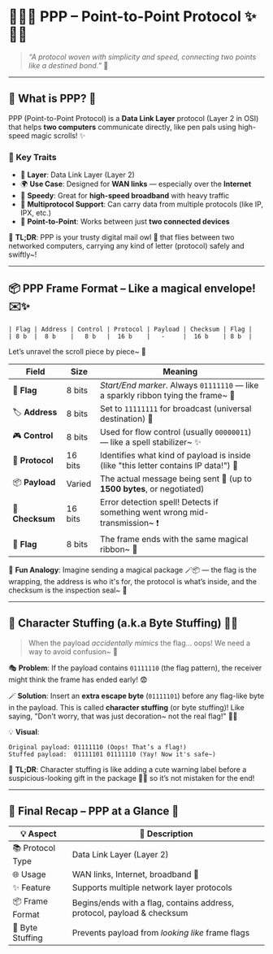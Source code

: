 # 🧚‍♀️✨ PPP – Point-to-Point Protocol ✨🧚‍♀️

> _“A protocol woven with simplicity and speed, connecting two points like a destined bond.”_ 💖

---

## 🔹 What is PPP? 📡

PPP (Point-to-Point Protocol) is a **Data Link Layer** protocol (Layer 2 in OSI) that helps **two computers** communicate directly, like pen pals using high-speed magic scrolls! ✨

### 💫 Key Traits

- 🔗 **Layer**: Data Link Layer (Layer 2)
- 🌍 **Use Case**: Designed for **WAN links** — especially over the **Internet**
- 🚄 **Speedy**: Great for **high-speed broadband** with heavy traffic
- 🧳 **Multiprotocol Support**: Can carry data from multiple protocols (like IP, IPX, etc.)
- 🤝 **Point-to-Point**: Works between just **two connected devices**

🧁 **TL;DR**:
PPP is your trusty digital mail owl 🦉 that flies between two networked computers, carrying any kind of letter (protocol) safely and swiftly\~!

---

## 📦 PPP Frame Format – Like a magical envelope! ✉️✨

```
| Flag | Address | Control | Protocol | Payload | Checksum | Flag |
| 8 b  |  8 b    |   8 b   |  16 b    |   -     |  16 b    | 8 b  |
```

Let’s unravel the scroll piece by piece\~ 🌸

| Field           | Size    | Meaning                                                                             |
| --------------- | ------- | ----------------------------------------------------------------------------------- |
| 🎏 **Flag**     | 8 bits  | _Start/End marker_. Always `01111110` — like a sparkly ribbon tying the frame\~ 🎀  |
| 🏷️ **Address**  | 8 bits  | Set to `11111111` for broadcast (universal destination) 📨                          |
| 🎮 **Control**  | 8 bits  | Used for flow control (usually `00000011`) — like a spell stabilizer\~ ✨           |
| 🧪 **Protocol** | 16 bits | Identifies what kind of payload is inside (like "this letter contains IP data!") 🧾 |
| 📦 **Payload**  | Varied  | The actual message being sent 📨 (up to **1500 bytes**, or negotiated)              |
| 🧮 **Checksum** | 16 bits | Error detection spell! Detects if something went wrong mid-transmission\~ ❗        |
| 🎏 **Flag**     | 8 bits  | The frame ends with the same magical ribbon\~ 🎀                                    |

🌸 **Fun Analogy**:
Imagine sending a magical package 🪄📦 — the flag is the wrapping, the address is who it's for, the protocol is what’s inside, and the checksum is the inspection seal\~ 💌

---

## 🔸 Character Stuffing (a.k.a Byte Stuffing) 🧵✨

> When the payload _accidentally mimics_ the flag… oops! We need a way to avoid confusion\~ 🫣

🎭 **Problem**:
If the payload contains `01111110` (the flag pattern), the receiver might think the frame has ended early! 😨

🪄 **Solution**:
Insert an **extra escape byte** (`01111101`) before any flag-like byte in the payload. This is called **character stuffing** (or byte stuffing)!
Like saying, "Don't worry, that was just decoration\~ not the real flag!" 🎀✨

💡 **Visual**:

```
Original payload: 01111110 (Oops! That’s a flag!)
Stuffed payload:  01111101 01111110 (Yay! Now it's safe~)
```

🌟 **TL;DR**:
Character stuffing is like adding a cute warning label before a suspicious-looking gift in the package 🎁✨ so it’s not mistaken for the end!

---

## 🌟 Final Recap – PPP at a Glance 💫

| 💡 Aspect        | 💖 Description                                                          |
| ---------------- | ----------------------------------------------------------------------- |
| 📚 Protocol Type | Data Link Layer (Layer 2)                                               |
| 🌐 Usage         | WAN links, Internet, broadband 📶                                       |
| ✨ Feature       | Supports multiple network layer protocols                               |
| 📦 Frame Format  | Begins/ends with a flag, contains address, protocol, payload & checksum |
| 🧵 Byte Stuffing | Prevents payload from _looking like_ frame flags                        |
